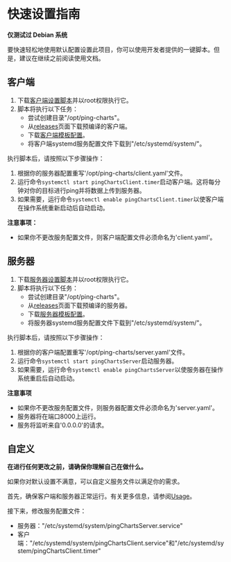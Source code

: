 # 快速设置指南

**仅测试过 Debian 系统**

要快速轻松地使用默认配置设置此项目，你可以使用开发者提供的一键脚本。但是，建议在继续之前阅读使用文档。

## 客户端

1. 下载[客户端设置脚本](../scripts/client.sh)并以root权限执行它。
2. 脚本将执行以下任务：
   - 尝试创建目录"/opt/ping-charts"。
   - 从[releases](https://github.com/eastarpen/ping-charts/releases)页面下载预编译的客户端。
   - 下载[客户端模板配置](../doc/templates/client.yaml)。
   - 将客户端systemd服务配置文件下载到"/etc/systemd/system/"。

执行脚本后，请按照以下步骤操作：

1. 根据你的服务器配置重写'/opt/ping-charts/client.yaml'文件。
2. 运行命令`systemctl start pingChartsClient.timer`启动客户端。这将每分钟对你的目标进行ping并将数据上传到服务器。
3. 如果需要，运行命令`systemctl enable pingChartsClient.timer`以使客户端在操作系统重新启动后自动启动。

**注意事项：**
- 如果你不更改服务配置文件，则客户端配置文件必须命名为'client.yaml'。

## 服务器

1. 下载[服务器设置脚本](../scripts/server.sh)并以root权限执行它。
2. 脚本将执行以下任务：
   - 尝试创建目录"/opt/ping-charts"。
   - 从[releases](https://github.com/eastarpen/ping-charts/releases)页面下载预编译的服务器。
   - 下载[服务器模板配置](../doc/templates/server.yaml)。
   - 将服务器systemd服务配置文件下载到"/etc/systemd/system/"。

执行脚本后，请按照以下步骤操作：

1. 根据你的客户端配置重写'/opt/ping-charts/server.yaml'文件。
2. 运行命令`systemctl start pingChartsServer`启动服务器。
3. 如果需要，运行命令`systemctl enable pingChartsServer`以使服务器在操作系统重启后自动启动。

**注意事项**

- 如果你不更改服务配置文件，则服务器配置文件必须命名为'server.yaml'。
- 服务器将在端口8000上运行。
- 服务将监听来自'0.0.0.0'的请求。

## 自定义

**在进行任何更改之前，请确保你理解自己在做什么。**

如果你对默认设置不满意，可以自定义服务文件以满足你的需求。

首先，确保客户端和服务器正常运行。有关更多信息，请参阅[Usage](../README.md#Usage)。

接下来，修改服务配置文件：

- 服务器："/etc/systemd/system/pingChartsServer.service"
- 客户端："/etc/systemd/system/pingChartsClient.service"和"/etc/systemd/system/pingChartsClient.timer"
